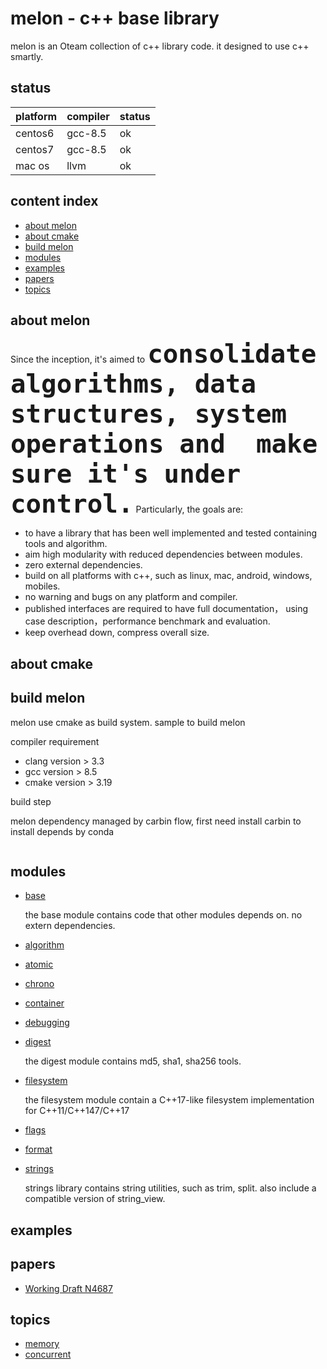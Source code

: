 # melon - c++ base library

melon is an Oteam collection of c++ library code. it designed to use c++ smartly.

## status

platform|compiler | status
:--- | :---| :---
centos6 | gcc-8.5 | ok
centos7 | gcc-8.5 | ok
mac os  | llvm    | ok

## content index

* [about melon](#about)
* [about cmake](#cmake)
* [build melon](#build)
* [modules](#modules)
* [examples](#examples)
* [papers](#papers)
* [topics](#topics)

<a name="about"> </a>

## about melon

Since the inception, it's aimed to <font size=16> **`consolidate algorithms, data structures, system operations and 
make sure it's under control.`**</font>
Particularly, the goals are:

* to have a library that has been well implemented and tested containing tools and algorithm.
* aim high modularity with reduced dependencies between modules.
* zero external dependencies.
* build on all platforms with c++, such as linux, mac, android, windows, mobiles.
* no warning and bugs on any platform and compiler.
* published interfaces are required to have full documentation， using case description，performance benchmark and evaluation.
* keep overhead down, compress overall size.


<a name="cmake"> </a>
 
## about cmake


<a name="build"> </a>

## build melon

melon use cmake as build system. sample to build melon

compiler requirement

  - clang version > 3.3
  - gcc version > 8.5
  - cmake version > 3.19

build step

melon dependency managed by carbin flow, first need install carbin to install 
depends by conda
```shell

```
    
<a name="modules"> </a>

## modules

* [base](/docs/en/base.md)
    
    the base module contains code that other modules depends on. no extern dependencies.
* [algorithm](/docs/en/algorithm.md)
* [atomic](/docs/en/atomic.md)
* [chrono](/docs/en/chrono.md) 
* [container](/docs/en/container.md)
* [debugging](/docs/en/debugging.md)
* [digest](/docs/en/digest.md) 

    the digest module contains md5, sha1, sha256 tools.
    
* [filesystem](/docs/en/filesystem.md)

    the filesystem module contain a C++17-like filesystem implementation for C++11/C++147/C++17

* [flags](/docs/en/flags.md)
* [format](/docs/en/format.md)
* [strings](/docs/en/strings.md) 

    strings library contains string utilities, such as trim, split. also include a 
    compatible version of string_view.

<a name="examples"> </a>

## examples

<a name="papers"> </a>

## papers

* [Working Draft N4687](/docs/documnet/n4687.pdf)

<a name="topic"> </a>

## topics

* [memory](/docs/en/topic/memory.md) 
* [concurrent](/docs/en/topic/concurrent.md)